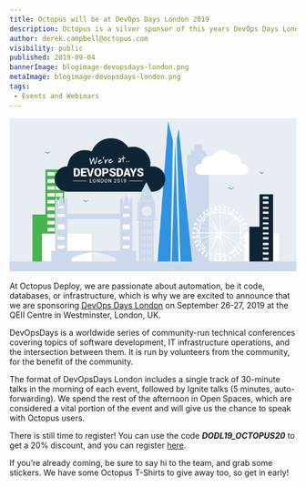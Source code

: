```yaml
---
title: Octopus will be at DevOps Days London 2019 
description: Octopus is a silver sponsor of this years DevOps Days London. 
author: derek.campbell@octopus.com
visibility: public
published: 2019-09-04
bannerImage: blogimage-devopsdays-london.png
metaImage: blogimage-devopsdays-london.png
tags:
 - Events and Webinars
---
```


![Octopus Deploy at DevOps Days London illustration](blogimage-devopsdays-london.png)

At Octopus Deploy, we are passionate about automation, be it code, databases, or infrastructure, which is why we are excited to announce that we are sponsoring [DevOps Days London](https://devopsdays.org/events/2019-london/welcome/) on September 26-27, 2019 at the QEII Centre in Westminster, London, UK.

DevOpsDays is a worldwide series of community-run technical conferences covering topics of software development, IT infrastructure operations, and the intersection between them. It is run by volunteers from the community, for the benefit of the community. 

The format of DevOpsDays London includes a single track of 30-minute talks in the morning of each event, followed by Ignite talks (5 minutes, auto-forwarding). We spend the rest of the afternoon in Open Spaces, which are considered a vital portion of the event and will give us the chance to speak with Octopus users.

There is still time to register!  You can use the code _**DODL19_OCTOPUS20**_ to get a 20% discount, and you can register [here](https://devopsdays.org/events/2019-london/registration/).

If you’re already coming, be sure to say hi to the team, and grab some stickers. We have some Octopus T-Shirts to give away too, so get in early!
